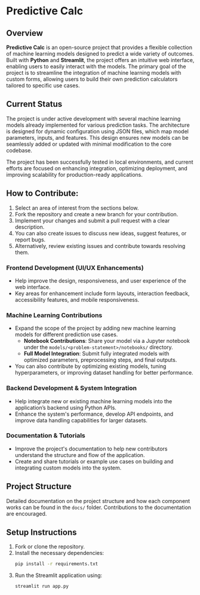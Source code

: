 # Predictive Calc

## Overview
**Predictive Calc** is an open-source project that provides a flexible collection of machine learning models designed to predict a wide variety of outcomes. Built with **Python** and **Streamlit**, the project offers an intuitive web interface, enabling users to easily interact with the models. The primary goal of the project is to streamline the integration of machine learning models with custom forms, allowing users to build their own prediction calculators tailored to specific use cases.

## Current Status
The project is under active development with several machine learning models already implemented for various prediction tasks. The architecture is designed for dynamic configuration using JSON files, which map model parameters, inputs, and features. This design ensures new models can be seamlessly added or updated with minimal modification to the core codebase.

The project has been successfully tested in local environments, and current efforts are focused on enhancing integration, optimizing deployment, and improving scalability for production-ready applications.

## How to Contribute:
1. Select an area of interest from the sections below.
2. Fork the repository and create a new branch for your contribution.
3. Implement your changes and submit a pull request with a clear description.
4. You can also create issues to discuss new ideas, suggest features, or report bugs.
5. Alternatively, review existing issues and contribute towards resolving them.

### Frontend Development (UI/UX Enhancements)
- Help improve the design, responsiveness, and user experience of the web interface.
- Key areas for enhancement include form layouts, interaction feedback, accessibility features, and mobile responsiveness.

### Machine Learning Contributions
- Expand the scope of the project by adding new machine learning models for different prediction use cases.
    - **Notebook Contributions**: Share your model via a Jupyter notebook under the `models/<problem-statement>/notebooks/` directory.
    - **Full Model Integration**: Submit fully integrated models with optimized parameters, preprocessing steps, and final outputs.
- You can also contribute by optimizing existing models, tuning hyperparameters, or improving dataset handling for better performance.

### Backend Development & System Integration
- Help integrate new or existing machine learning models into the application’s backend using Python APIs.
- Enhance the system's performance, develop API endpoints, and improve data handling capabilities for larger datasets.

### Documentation & Tutorials
- Improve the project's documentation to help new contributors understand the structure and flow of the application.
- Create and share tutorials or example use cases on building and integrating custom models into the system.

## Project Structure
Detailed documentation on the project structure and how each component works can be found in the `docs/` folder. Contributions to the documentation are encouraged.

## Setup Instructions
1. Fork or clone the repository.
2. Install the necessary dependencies:
   ```bash
   pip install -r requirements.txt
   ```
3. Run the Streamlit application using:
   ```bash
   streamlit run app.py
   ```

